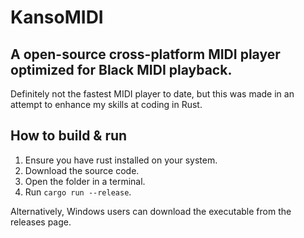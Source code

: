 # KansoMIDI
## A open-source cross-platform MIDI player optimized for Black MIDI playback.

Definitely not the fastest MIDI player to date, but this was made in an attempt to enhance my skills at coding in Rust.

## How to build & run
1. Ensure you have rust installed on your system.
2. Download the source code.
3. Open the folder in a terminal.
4. Run `cargo run --release`.

Alternatively, Windows users can download the executable from the releases page.